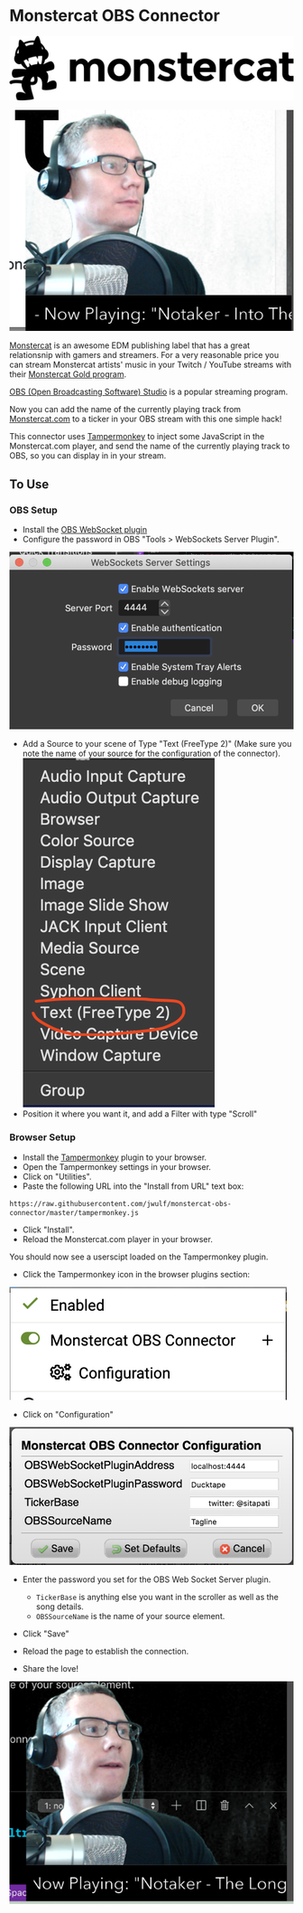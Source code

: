# Monstercat OBS Connector

![](img/monstercat-logo.svg)

![](img/now-playing.png)

[Monstercat](https://monstercat.com) is an awesome EDM publishing label that has a great relationsnip with gamers and streamers. For a very reasonable price you can stream Monstercat artists' music in your Twitch / YouTube streams with their [Monstercat Gold program](https://www.monstercat.com/gold).

[OBS (Open Broadcasting Software) Studio](https://obsproject.com/) is a popular streaming program.

Now you can add the name of the currently playing track from [Monstercat.com](https://monstercat.com) to a ticker in your OBS stream with this one simple hack!

This connector uses [Tampermonkey](https://www.tampermonkey.net/) to inject some JavaScript in the Monstercat.com player, and send the name of the currently playing track to OBS, so you can display in in your stream.

## To Use 

### OBS Setup

* Install the [OBS WebSocket plugin](https://github.com/Palakis/obs-websocket)
* Configure the password in OBS "Tools > WebSockets Server Plugin".

![](img/websocket-server-settings.png)
* Add a Source to your scene of Type "Text (FreeType 2)" (Make sure you note the name of your source for the configuration of the connector).
![](img/add-source.png)
* Position it where you want it, and add a Filter with type "Scroll"

### Browser Setup

* Install the [Tampermonkey](https://www.tampermonkey.net/) plugin to your browser.
* Open the Tampermonkey settings in your browser.
* Click on "Utilities".
* Paste the following URL into the "Install from URL" text box:

```
https://raw.githubusercontent.com/jwulf/monstercat-obs-connector/master/tampermonkey.js
```

* Click "Install".
* Reload the Monstercat.com player in your browser.

You should now see a userscipt loaded on the Tampermonkey plugin.

* Click the Tampermonkey icon in the browser plugins section:

![](img/plugin-loaded.png)

* Click on "Configuration"

![](img/plugin-config.png)

* Enter the password you set for the OBS Web Socket Server plugin.
    - `TickerBase` is anything else you want in the scroller as well as the song details.
    - `OBSSourceName` is the name of your source element.

* Click "Save"
* Reload the page to establish the connection.
* Share the love!

![](img/scrolling.png)